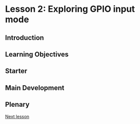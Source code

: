# Lesson 2: Exploring GPIO input mode

## Introduction

## Learning Objectives

## Starter

## Main Development

## Plenary

[Next lesson](../lesson3/README.md)
